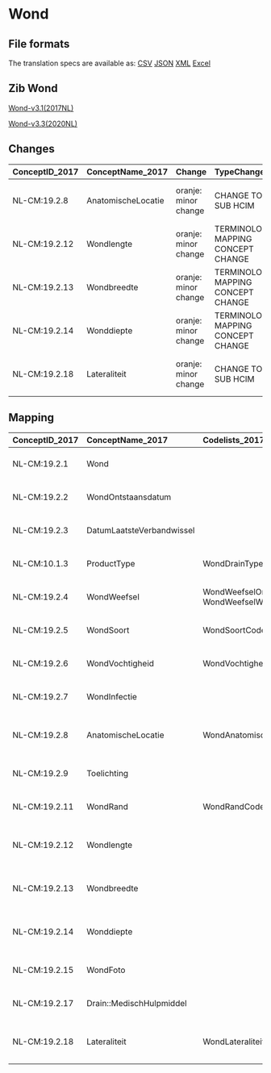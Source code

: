 # Wond
## File formats

The translation specs are available as: 
[CSV](../csv/Wond.csv) [JSON](../json/Wond.json) [XML](../xml/Wond.xml) [Excel](../excel/Wond.xlsx)



## Zib Wond

[Wond-v3.1(2017NL)](https://zibs.nl/wiki/Wond-v3.1(2017NL))

[Wond-v3.3(2020NL)](https://zibs.nl/wiki/Wond-v3.3(2020NL))









## Changes

| ConceptID_2017   | ConceptName_2017   | Change               | TypeChange                         | Impact_heen   | TRANSLATIE_spec_heen                                                                                                                                            | Impact_terug   | TRANSLATIE_spec_terug                                                                                                                                           | Omschrijving                                            |
|:-----------------|:-------------------|:---------------------|:-----------------------------------|:--------------|:----------------------------------------------------------------------------------------------------------------------------------------------------------------|:---------------|:----------------------------------------------------------------------------------------------------------------------------------------------------------------|:--------------------------------------------------------|
| NL-CM:19.2.8     | AnatomischeLocatie | oranje: minor change | CHANGE TO SUB HCIM                 | Medium        | codelist [WondAnatomischeLocatieCodelijst]->[LocatieCodelijst (http://decor.nictiz.nl/fhir/ValueSet/2.16.840.1.113883.2.4.3.11.60.40.2.20.7.1--20200901000000)] | Medium         | codelist [LocatieCodelijst (http://decor.nictiz.nl/fhir/ValueSet/2.16.840.1.113883.2.4.3.11.60.40.2.20.7.1--20200901000000)]->[WondAnatomischeLocatieCodelijst] | nieuwe verwijzing naar sub-bouwsteen anatomischeLocatie |
| NL-CM:19.2.12    | Wondlengte         | oranje: minor change | TERMINOLOGY MAPPING CONCEPT CHANGE | Medium        | SCT DefintionCode [401238003 Length of wound] -> [blank];LOINC DefinitionCode [blank] -> [39126-8 Duur [lengte] in wond]                                        | Medium         | SCT DefintionCode [blank] -> [401238003 Length of wound];[@[TRANSLATIE_specificatie_2020>2017]]                                                                 | SNOMED CT en LOINC DefintionCodes concept aangepast     |
| NL-CM:19.2.13    | Wondbreedte        | oranje: minor change | TERMINOLOGY MAPPING CONCEPT CHANGE | Medium        | SCT DefintionCode [401239006 Width of wound] -> [blank];LOINC DefinitionCode [blank] -> [39125-0 Breedte [lengte] in wond]                                      | Medium         | SCT DefintionCode [blank] -> [401239006 Width of wound];[@[TRANSLATIE_specificatie_2020>2017]]                                                                  | SNOMED CT en LOINC DefintionCodes concept aangepast     |
| NL-CM:19.2.14    | Wonddiepte         | oranje: minor change | TERMINOLOGY MAPPING CONCEPT CHANGE | Medium        | SCT DefintionCode [425094009 Depth of wound] -> [blank];LOINC DefinitionCode [blank] -> [39127-6 Diepte [lengte] in wond]                                       | Medium         | SCT DefintionCode [blank] -> [425094009 Depth of wound];[@[TRANSLATIE_specificatie_2020>2017]]                                                                  | SNOMED CT en LOINC DefintionCodes concept aangepast     |
| NL-CM:19.2.18    | Lateraliteit       | oranje: minor change | CHANGE TO SUB HCIM                 | Medium        | codelist [WondLateraliteitCodelijst]->[LateraliteitCodelijst (http://decor.nictiz.nl/fhir/ValueSet/2.16.840.1.113883.2.4.3.11.60.40.2.20.7.2--20200901000000)]  | Medium         | codelist [LateraliteitCodelijst (http://decor.nictiz.nl/fhir/ValueSet/2.16.840.1.113883.2.4.3.11.60.40.2.20.7.2--20200901000000)]->[WondLateraliteitCodelijst]  | nieuwe verwijzing naar sub-bouwsteen anatomischeLocatie |

## Mapping

| ConceptID_2017   | ConceptName_2017          | Codelists_2017                                         | Change                  | ConceptID_2020   | ConceptName_2020          | Codelists_2020                                          | Bits     | Omschrijving                                            | TypeChange                         | Impact_heen   | TRANSLATIE_spec_heen                                                                                                                                            | Impact_terug   | TRANSLATIE_spec_terug                                                                                                                                           |
|:-----------------|:--------------------------|:-------------------------------------------------------|:------------------------|:-----------------|:--------------------------|:--------------------------------------------------------|:---------|:--------------------------------------------------------|:-----------------------------------|:--------------|:----------------------------------------------------------------------------------------------------------------------------------------------------------------|:---------------|:----------------------------------------------------------------------------------------------------------------------------------------------------------------|
| NL-CM:19.2.1     | Wond                      |                                                        | groen: geen wijzigingen | NL-CM:19.2.1     | Wond                      |                                                         |          |                                                         |                                    |               |                                                                                                                                                                 |                |                                                                                                                                                                 |
| NL-CM:19.2.2     | WondOntstaansdatum        |                                                        | groen: geen wijzigingen | NL-CM:19.2.2     | WondOntstaansdatum        |                                                         |          |                                                         |                                    |               |                                                                                                                                                                 |                |                                                                                                                                                                 |
| NL-CM:19.2.3     | DatumLaatsteVerbandwissel |                                                        | groen: geen wijzigingen | NL-CM:19.2.3     | DatumLaatsteVerbandwissel |                                                         |          |                                                         |                                    |               |                                                                                                                                                                 |                |                                                                                                                                                                 |
| NL-CM:10.1.3     | ProductType               | WondDrainTypeCodelijst                                 | groen: geen wijzigingen | NL-CM:10.1.3     | ProductType               | WondDrainTypeCodelijst                                  |          |                                                         |                                    |               |                                                                                                                                                                 |                |                                                                                                                                                                 |
| NL-CM:19.2.4     | WondWeefsel               | WondWeefselOncoUlcerCodelijst; WondWeefselWCSCodelijst | groen: geen wijzigingen | NL-CM:19.2.4     | WondWeefsel               | WondWeefselOncoUlcerCodelijst ; WondWeefselWCSCodelijst |          |                                                         |                                    |               |                                                                                                                                                                 |                |                                                                                                                                                                 |
| NL-CM:19.2.5     | WondSoort                 | WondSoortCodelijst                                     | groen: geen wijzigingen | NL-CM:19.2.5     | WondSoort                 | WondSoortCodelijst                                      |          |                                                         |                                    |               |                                                                                                                                                                 |                |                                                                                                                                                                 |
| NL-CM:19.2.6     | WondVochtigheid           | WondVochtigheidCodelijst                               | groen: geen wijzigingen | NL-CM:19.2.6     | WondVochtigheid           | WondVochtigheidCodelijst                                |          |                                                         |                                    |               |                                                                                                                                                                 |                |                                                                                                                                                                 |
| NL-CM:19.2.7     | WondInfectie              |                                                        | groen: geen wijzigingen | NL-CM:19.2.7     | WondInfectie              |                                                         |          |                                                         |                                    |               |                                                                                                                                                                 |                |                                                                                                                                                                 |
| NL-CM:19.2.8     | AnatomischeLocatie        | WondAnatomischeLocatieCodelijst                        | oranje: minor change    | NL-CM:19.2.19    | AnatomischeLocatie        | LocatieCodelijst                                        | ZIB-1116 | nieuwe verwijzing naar sub-bouwsteen anatomischeLocatie | CHANGE TO SUB HCIM                 | Medium        | codelist [WondAnatomischeLocatieCodelijst]->[LocatieCodelijst (http://decor.nictiz.nl/fhir/ValueSet/2.16.840.1.113883.2.4.3.11.60.40.2.20.7.1--20200901000000)] | Medium         | codelist [LocatieCodelijst (http://decor.nictiz.nl/fhir/ValueSet/2.16.840.1.113883.2.4.3.11.60.40.2.20.7.1--20200901000000)]->[WondAnatomischeLocatieCodelijst] |
| NL-CM:19.2.9     | Toelichting               |                                                        | groen: geen wijzigingen | NL-CM:19.2.9     | Toelichting               |                                                         |          |                                                         |                                    |               |                                                                                                                                                                 |                |                                                                                                                                                                 |
| NL-CM:19.2.11    | WondRand                  | WondRandCodelijst                                      | groen: geen wijzigingen | NL-CM:19.2.11    | WondRand                  | WondRandCodelijst                                       |          |                                                         |                                    |               |                                                                                                                                                                 |                |                                                                                                                                                                 |
| NL-CM:19.2.12    | Wondlengte                |                                                        | oranje: minor change    | NL-CM:19.2.12    | Wondlengte                |                                                         | ZIB-903  | SNOMED CT en LOINC DefintionCodes concept aangepast     | TERMINOLOGY MAPPING CONCEPT CHANGE | Medium        | SCT DefintionCode [401238003 Length of wound] -> [blank];LOINC DefinitionCode [blank] -> [39126-8 Duur [lengte] in wond]                                        | Medium         | SCT DefintionCode [blank] -> [401238003 Length of wound];[@[TRANSLATIE_specificatie_2020>2017]]                                                                 |
| NL-CM:19.2.13    | Wondbreedte               |                                                        | oranje: minor change    | NL-CM:19.2.13    | Wondbreedte               |                                                         | ZIB-903  | SNOMED CT en LOINC DefintionCodes concept aangepast     | TERMINOLOGY MAPPING CONCEPT CHANGE | Medium        | SCT DefintionCode [401239006 Width of wound] -> [blank];LOINC DefinitionCode [blank] -> [39125-0 Breedte [lengte] in wond]                                      | Medium         | SCT DefintionCode [blank] -> [401239006 Width of wound];[@[TRANSLATIE_specificatie_2020>2017]]                                                                  |
| NL-CM:19.2.14    | Wonddiepte                |                                                        | oranje: minor change    | NL-CM:19.2.14    | Wonddiepte                |                                                         | ZIB-903  | SNOMED CT en LOINC DefintionCodes concept aangepast     | TERMINOLOGY MAPPING CONCEPT CHANGE | Medium        | SCT DefintionCode [425094009 Depth of wound] -> [blank];LOINC DefinitionCode [blank] -> [39127-6 Diepte [lengte] in wond]                                       | Medium         | SCT DefintionCode [blank] -> [425094009 Depth of wound];[@[TRANSLATIE_specificatie_2020>2017]]                                                                  |
| NL-CM:19.2.15    | WondFoto                  |                                                        | groen: geen wijzigingen | NL-CM:19.2.15    | WondFoto                  |                                                         |          |                                                         |                                    |               |                                                                                                                                                                 |                |                                                                                                                                                                 |
| NL-CM:19.2.17    | Drain::MedischHulpmiddel  |                                                        | groen: geen wijzigingen | NL-CM:19.2.17    | Drain::MedischHulpmiddel  |                                                         |          |                                                         |                                    |               |                                                                                                                                                                 |                |                                                                                                                                                                 |
| NL-CM:19.2.18    | Lateraliteit              | WondLateraliteitCodelijst                              | oranje: minor change    | NL-CM:19.2.19    | AnatomischeLocatie        | LateraliteitCodelijst                                   | ZIB-1116 | nieuwe verwijzing naar sub-bouwsteen anatomischeLocatie | CHANGE TO SUB HCIM                 | Medium        | codelist [WondLateraliteitCodelijst]->[LateraliteitCodelijst (http://decor.nictiz.nl/fhir/ValueSet/2.16.840.1.113883.2.4.3.11.60.40.2.20.7.2--20200901000000)]  | Medium         | codelist [LateraliteitCodelijst (http://decor.nictiz.nl/fhir/ValueSet/2.16.840.1.113883.2.4.3.11.60.40.2.20.7.2--20200901000000)]->[WondLateraliteitCodelijst]  |

